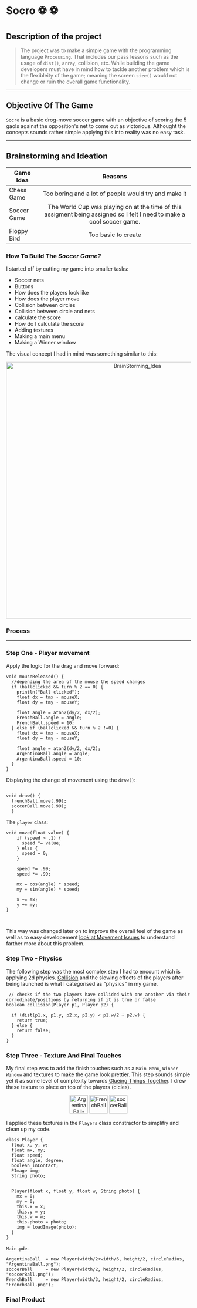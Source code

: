# Socro	:soccer:	:soccer:


## Description of the project

> The project was to make a simple  game with the programming language `Processing`. That includes our pass lessons such as the usage of `dist()`, `array`, collision, etc. While building the game developers must have in mind how to tackle another problem which is the flexibleity of the game; meaning the screen `size()` would not change or ruin the overall game functionality.   

 ***
## Objective Of The Game

`Socro` is a basic drog-move soccer game with an objective of scoring the 5 gaols against the opposition's net to come out as victorious. Althought the concepts sounds rather simple applying this into reality was no easy task.

 ***

 ## Brainstorming and Ideation
| Game Idea        | Reasons           | 
| -------------    |:-------------:|  
| Chess Game       | Too boring and a lot of people would try and make it | 
| Soccer Game      | The World Cup was playing on at the time of this assigment being assigned so I felt I need to make a cool soccer game.      |   
| Floppy Bird      | Too basic to create      | 


### How To Build The *Soccer Game?*

I started off by cutting my game into smaller tasks:
- Soccer nets 
- Buttons
- How does the players look like
- How does the player move
- Collision between circles
- Collision between circle and nets
- calculate the score 
- How do I calculate the score
- Adding textures
- Making a main menu
- Making a Winner window

The visual concept I had in mind was something similar to this:

<p align="center">
<img width="700" alt="BrainStorming_Idea" src="https://user-images.githubusercontent.com/80181145/209754378-8eaacde3-d300-46d2-b28f-b18cc9fcf044.jpg">
</p>


### Process

***

### Step One - Player movement

Apply the logic for the drag and move forward:  

``` processing
void mouseReleased() {
  //depending the area of the mouse the speed changes
  if (ballclicked && turn % 2 == 0) {
    println("Ball clicked");
    float dx = tmx - mouseX;
    float dy = tmy - mouseY;

    float angle = atan2(dy/2, dx/2);
    FrenchBall.angle = angle;
    FrenchBall.speed = 10;
  } else if (ballclicked && turn % 2 !=0) {
    float dx = tmx - mouseX;
    float dy = tmy - mouseY;

    float angle = atan2(dy/2, dx/2);
    ArgentinaBall.angle = angle;
    ArgentinaBall.speed = 10;
  }
}

```
Displaying the change of movement using the `draw()`:

``` processing

void draw() {
  frenchBall.move(.99);
  soccerBall.move(.99);
  }
```
The `player` class:

``` processing
void move(float value) {
    if (speed > .1) {
      speed *= value;
    } else {
      speed = 0;
    }

    speed *= .99;
    speed *= .99;

    mx = cos(angle) * speed;
    my = sin(angle) * speed;

    x += mx;
    y += my;
}



```
This way was changed later on to improve the overall feel of the game as well as to easy developement [look at Movement Issues](https://github.com/Xpliot/SoccerGame/blob/main/Issues(Testing).md) to understand farther more about this problem. 
### Step Two - Physics 

The following step was the most complex step I had to encount which is applying 2d physics. [Collision](https://github.com/Xpliot/SoccerGame/blob/main/Issues) and the slowing effects of the players after being launched is what I categorised as "physics" in my game. 

``` processing 
 // checks if the two players have collided with one another via their corrodinate/positions by returning if it is true or false
boolean collision(Player p1, Player p2) {  

  if (dist(p1.x, p1.y, p2.x, p2.y) < p1.w/2 + p2.w) {
    return true;
  } else {
    return false;
  }
}
```


### Step Three - Texture And Final Touches

My final step was to add the finish touches such as a `Main Menu`, `Winner Window` and textures to make the game look prettier. This step sounds simple yet it as some level of complexity towards [Glueing Things Together](https://github.com/Xpliot/SoccerGame/blob/main/Issues(Testing).md). I drew these texture to place on top of the players (cicles).
<p align="center">
    <img width="50" alt="ArgentinaBall-removebg-preview (1)" src="https://user-images.githubusercontent.com/80181145/209846750-3101af2d-ee9e-41bd-bcfd-350a5220c339.png">
    <img width="50" alt="FrenchBall" src="https://user-images.githubusercontent.com/80181145/209845175-c5a432e5-337b-4343-a44d-82a6e9e634aa.png">
    <img width="50" alt="soccerBall" src="https://user-images.githubusercontent.com/80181145/209845178-86fcc74f-7183-484b-89be-168eeaa899e7.png">
</p>


I applied these textures in the `Players` class constractor to simplifiy and clean up my code.  

``` processing 
class Player {
  float x, y, w;
  float mx, my;
  float speed;
  float angle, degree;
  boolean inContact;
  PImage img;
  String photo;


  Player(float x, float y, float w, String photo) {
    mx = 0;
    my = 0;
    this.x = x;
    this.y = y;
    this.w = w;
    this.photo = photo;
    img = loadImage(photo);
  }
}

```
`Main.pde`:   
``` processing
ArgentinaBall  = new Player(width/2+width/6, height/2, circleRadius, "ArgentinaBall.png");
soccerBall     = new Player(width/2, height/2, circleRadius, "soccerBall.png");
FrenchBall     = new Player(width/3, height/2, circleRadius, "FrenchBall.png");
```

### Final Product




